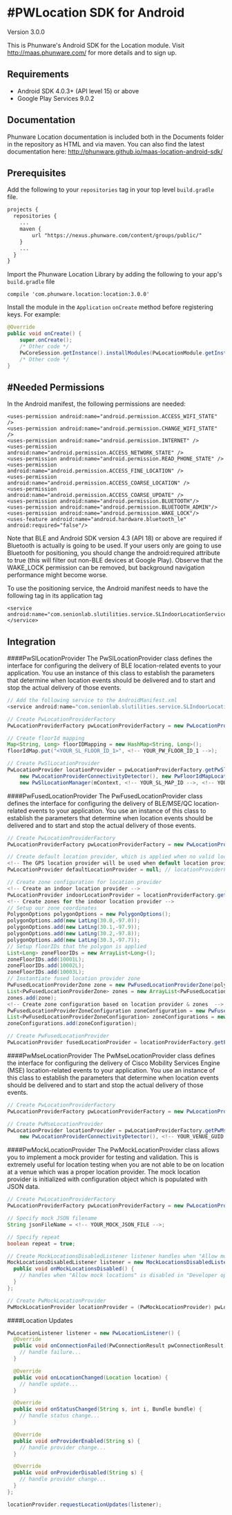 #PWLocation SDK for Android
================

Version 3.0.0

This is Phunware's Android SDK for the Location module. Visit http://maas.phunware.com/ for more details and to sign up.



Requirements
------------
* Android SDK 4.0.3+ (API level 15) or above
* Google Play Services 9.0.2


Documentation
-------------

Phunware Location documentation is included both in the Documents folder in the repository as HTML and via maven. You can also find the latest documentation here: http://phunware.github.io/maas-location-android-sdk/


Prerequisites
-------------

Add the following to your `repositories` tag in your top level `build.gradle` file.

 ```XML
 projects {
   repositories {
     ...
     maven {
         url "https://nexus.phunware.com/content/groups/public/"
     }
     ...
   }
 }
 ```

 Import the Phunware Location Library by adding the following to your app's `build.gradle` file
 ```
 compile 'com.phunware.location:location:3.0.0'
 ```

 Install the module in the `Application` `onCreate` method before registering keys. For example:
 ``` Java
 @Override
 public void onCreate() {
     super.onCreate();
     /* Other code */
     PwCoreSession.getInstance().installModules(PwLocationModule.getInstance(), ...);
     /* Other code */
 }
 ```
#Needed Permissions
-----------
In the Android manifest, the following permissions are needed:

```
<uses-permission android:name="android.permission.ACCESS_WIFI_STATE" />
<uses-permission android:name="android.permission.CHANGE_WIFI_STATE" />
<uses-permission android:name="android.permission.INTERNET" />
<uses-permission android:name="android.permission.ACCESS_NETWORK_STATE" />
<uses-permission android:name="android.permission.READ_PHONE_STATE" />
<uses-permission android:name="android.permission.ACCESS_FINE_LOCATION" />
<uses-permission android:name="android.permission.ACCESS_COARSE_LOCATION" />
<uses-permission android:name="android.permission.ACCESS_COARSE_UPDATE" />
<uses-permission android:name="android.permission.BLUETOOTH"/>
<uses-permission android:name="android.permission.BLUETOOTH_ADMIN"/>
<uses-permission android:name="android.permission.WAKE_LOCK"/>
<uses-feature android:name="android.hardware.bluetooth_le" android:required="false"/>
```

Note that BLE and Android SDK version 4.3 (API 18) or above are required if Bluetooth is actually is going to be used. If your users only are going to use Bluetooth for positioning, you should change the android:required attribute to true (this will filter out non-BLE devices at Google Play). Observe that the WAKE_LOCK permission can be removed, but background navigation performance might become worse.

To use the positioning service, the Android manifest needs to have the following tag in its application tag
```
<service android:name="com.senionlab.slutilities.service.SLIndoorLocationService">
</service>
```

Integration
-----------

####PwSlLocationProvider
The PwSlLocationProvider class defines the interface for configuring the delivery of BLE location-related events to your application. You use an instance of this class to establish the parameters that determine when location events should be delivered and to start and stop the actual delivery of those events.

```java
// Add the following service to the AndroidManifest.xml
<service android:name="com.senionlab.slutilities.service.SLIndoorLocationService" />

// Create PwLocationProviderFactory
PwLocationProviderFactory pwLocationProviderFactory = new PwLocationProviderFactory();

// Create floorId mapping
Map<String, Long> floorIDMapping = new HashMap<String, Long>();
floorIdMap.put("<YOUR_SL_FLOOR_ID_1>", <!-- YOUR_PW_FLOOR_ID_1 -->);

// Create PwSlLocationProvider
PwLocationProvider locationProvider = pwLocationProviderFactory.getPwSlLocationProvider(mContext,
    new PwLocationProviderConnectivityDetector(), new PwFloorIdMapLocationInterceptor(floorIDMapping),
    new PwSlLocationManager(mContext, <!-- YOUR_SL_MAP_ID -->, <!-- YOUR_SL_CUSTOMER_ID -->)));
```

####PwFusedLocationProvider
The PwFusedLocationProvider class defines the interface for configuring the delivery of BLE/MSE/QC location-related events to your application. You use an instance of this class to establish the parameters that determine when location events should be delivered and to start and stop the actual delivery of those events.

```java
// Create PwLocationProviderFactory
PwLocationProviderFactory pwLocationProviderFactory = new PwLocationProviderFactory();

// Create default location provider, which is applied when no valid location reported from given indoor location provider.
<!-- The GPS location provider will be used when default location provider is null. -->
PwLocationProvider defaultLocationProvider = null; // locationProviderFactory.getPwGPSLocationProvider(getApplicationContext());

// Create zone configuration for location provider
<!-- Create an indoor location provider -->
PwLocationProvider indoorLocationProvider = locationProviderFactory.getPwSlLocationProvider(context, connectivityDetector, locationInterceptor, pwSlLocationManager);
<!-- Create zones for the indoor location provider -->
// Setup our zone coordinates
PolygonOptions polygonOptions = new PolygonOptions();
polygonOptions.add(new LatLng(30.0,-97.0));
polygonOptions.add(new LatLng(30.1,-97.9));
polygonOptions.add(new LatLng(30.2,-97.8));
polygonOptions.add(new LatLng(30.3,-97.7));
// Setup floorIDs that the polygon is applied
List<Long> zoneFloorIDs = new ArrayList<Long>();
zoneFloorIDs.add(10001L);
zoneFloorIDs.add(10002L);
zoneFloorIDs.add(10003L);
// Instantiate fused location provider zone
PwFusedLocationProviderZone zone = new PwFusedLocationProviderZone(polygonOptions, zoneFloorIDs);
List<PwFusedLocationProviderZone> zones = new ArrayList<PwFusedLocationProviderZone>();
zones.add(zone);
<!-- Create zone configuration based on location provider & zones  -->
PwFusedLocationProviderZoneConfiguration zoneConfiguration = new PwFusedLocationProviderZoneConfiguration(indoorLocationProvider, zones);
List<PwFusedLocationProviderZoneConfiguration> zoneConfigurations = new ArrayList<PwFusedLocationProviderZoneConfiguration>;
zoneConfigurations.add(zoneConfiguration);

// Create PwFusedLocationProvider
PwLocationProvider fusedLocationProvider = locationProviderFactory.getPwFusedLocationProvider(getApplicationContext(), defaultLocationProvider, zoneConfigurations);
```

####PwMseLocationProvider
The PwMseLocationProvider class defines the interface for configuring the delivery of Cisco Mobility Services Engine (MSE) location-related events to your application. You use an instance of this class to establish the parameters that determine when location events should be delivered and to start and stop the actual delivery of those events.
```java
// Create PwLocationProviderFactory
PwLocationProviderFactory pwLocationProviderFactory = new PwLocationProviderFactory();

// Create PwMseLocationProvider
PwLocationProvider locationProvider = pwLocationProviderFactory.getPwMseLocationProvider(mContext,
    new PwLocationProviderConnectivityDetector(), <!-- YOUR_VENUE_GUID -->);
```

####PwMockLocationProvider
The PwMockLocationProvider class allows you to implement a mock provider for testing and validation. This is extremely useful for location testing when you are not able to be on location at a venue which was a proper location provider. The mock location provider is initialized with configuration object which is populated with JSON data.

```java
// Create PwLocationProviderFactory
PwLocationProviderFactory pwLocationProviderFactory = new PwLocationProviderFactory();

// Specify mock JSON filename
String jsonFileName = <!-- YOUR_MOCK_JSON_FILE -->;

// Specify repeat
boolean repeat = true;

// Create MockLocationsDisabledListener listener handles when "Allow mock locations" is disabled in "Developer options"
MockLocationsDisabledListener listener = new MockLocationsDisabledListener() {
  public void onMockLocationsDisabled() {
    // handles when "Allow mock locations" is disabled in "Developer options"
  }
};

// Create PwMockLocationProvider
PwMockLocationProvider locationProvider = (PwMockLocationProvider) pwLocationProviderFactory.getPwMockLocationProvider(mContext, jsonFileName, listener, repeat);
```

####Location Updates
```java
PwLocationListener listener = new PwLocationListener() {
  @Override
  public void onConnectionFailed(PwConnectionResult pwConnectionResult) {
    // handle failure...    
  }

  @Override
  public void onLocationChanged(Location location) {
    // handle update...
  }

  @Override
  public void onStatusChanged(String s, int i, Bundle bundle) {
    // handle status change...
  }

  @Override
  public void onProviderEnabled(String s) {
    // handle provider change...
  }

  @Override
  public void onProviderDisabled(String s) {
    // handle provider change...  
  }
};

locationProvider.requestLocationUpdates(listener);
```
